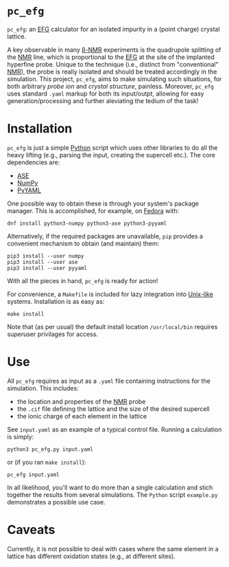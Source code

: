 # `pc_efg`

`pc_efg`: an [EFG] calculator for an isolated impurity in a (point charge) crystal lattice.

A key observable in many [β-NMR] experiments is the quadrupole splitting of the [NMR] line, which is proportional to the [EFG] at the site of the implanted hyperfine probe. Unique to the technique (i.e., distinct from "conventional" [NMR]), the probe is really isolated and should be treated accordingly in the simulation. This project, `pc_efg`, aims to make simulating such situations, for both arbitrary _probe ion_ and _crystal structure_, painless. Moreover, `pc_efg` uses standard `.yaml` markup for both its input/outpt, allowing for easy generation/processing and further aleviating the tedium of the task!

# Installation

`pc_efg` is just a simple [Python] script which uses other libraries to do all the heavy lifting (e.g., parsing the input, creating the supercell etc.). The core dependencies are:

- [ASE]
- [NumPy]
- [PyYAML]

One possible way to obtain these is through your system's package manager. This is accomplished, for example, on [Fedora] with:

```
dnf install python3-numpy python3-ase python3-pyyaml
```

Alternatively, if the required packages are unavailable, `pip` provides a convenient mechanism to obtain (and maintain) them:

```
pip3 install --user numpy
pip3 install --user ase
pip3 install --user pyyaml
```

With all the pieces in hand, `pc_efg` is ready for action!

For convenience, a `Makefile` is included for lazy integration into [Unix-like] systems. Installation is as easy as:

```
make install
```

Note that (as per usual) the default install location `/usr/local/bin` requires superuser privilages for access.

# Use

All `pc_efg` requires as input as a `.yaml` file containing instructions for the simulation. This includes:

- the location and properties of the [NMR] probe
- the `.cif` file defining the lattice and the size of the desired supercell
- the ionic charge of each element in the lattice

See `input.yaml` as an example of a typical control file. Running a calculation is simply:

```
python3 pc_efg.py input.yaml
```

or (if you ran `make install`):

```
pc_efg input.yaml
```

In all likelihood, you'll want to do more than a single calculation and stich together the results from several simulations. The `Python` script `example.py` demonstrates a possible use case.

# Caveats

Currently, it is not possible to deal with cases where the same element in a lattice has different oxidation states (e.g., at different sites).

[fedora]: https://getfedora.org/
[unix-like]: https://en.wikipedia.org/wiki/Unix-like
[python]: https://www.python.org/
[efg]: https://en.wikipedia.org/wiki/Electric_field_gradient
[nmr]: https://en.wikipedia.org/wiki/Nuclear_magnetic_resonance
[ase]: https://wiki.fysik.dtu.dk/ase/
[β-nmr]: https://doi.org/10.1016/j.ssnmr.2015.02.004
[numpy]: https://www.numpy.org/
[pyyaml]: https://pyyaml.org/

